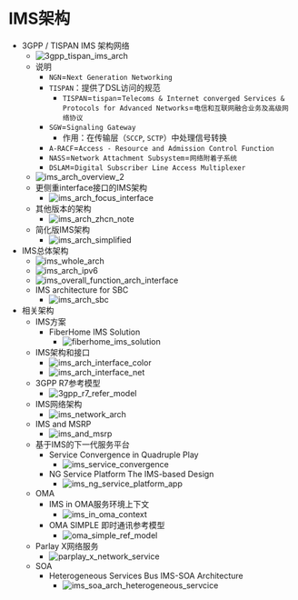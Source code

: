 # IMS架构

* 3GPP / TISPAN IMS 架构网络
  * ![3gpp_tispan_ims_arch](../assets/img/3gpp_tispan_ims_arch.png)
  * 说明
    * `NGN`=`Next Generation Networking`
    * `TISPAN`：提供了DSL访问的规范
        * `TISPAN`=`tispan`=`Telecoms & Internet converged Services & Protocols for Advanced Networks`=`电信和互联网融合业务及高级网络协议`
    * `SGW`=`Signaling Gateway`
      * 作用：在传输层（`SCCP`, `SCTP`）中处理信号转换
    * `A-RACF`=`Access - Resource and Admission Control Function`
    * `NASS`=`Network Attachment Subsystem`=`网络附着子系统`
    * `DSLAM`=`Digital Subscriber Line Access Multiplexer`
  * ![ims_arch_overview_2](../assets/img/ims_arch_overview_2.png)
  * 更侧重interface接口的IMS架构
    * ![ims_arch_focus_interface](../assets/img/ims_arch_focus_interface.png)
  * 其他版本的架构
    * ![ims_arch_zhcn_note](../assets/img/ims_arch_zhcn_note.jpg)
  * 简化版IMS架构
    * ![ims_arch_simplified](../assets/img/ims_arch_simplified.png)
* IMS总体架构
  * ![ims_whole_arch](../assets/img/ims_whole_arch.png)
  * ![ims_arch_ipv6](../assets/img/ims_arch_ipv6.png)
  * ![ims_overall_function_arch_interface](../assets/img/ims_overall_function_arch_interface.png)
  * IMS architecture for SBC
    * ![ims_arch_sbc](../assets/img/ims_arch_sbc.png)
* 相关架构
  * IMS方案
    * FiberHome IMS Solution
      * ![fiberhome_ims_solution](../assets/img/fiberhome_ims_solution.jpg)
  * IMS架构和接口
    * ![ims_arch_interface_color](../assets/img/ims_arch_interface_color.jpg)
    * ![ims_arch_interface_net](../assets/img/ims_arch_interface_net.png)
  * 3GPP R7参考模型
    * ![3gpp_r7_refer_model](../assets/img/3gpp_r7_refer_model.png)
  * IMS网络架构
    * ![ims_network_arch](../assets/img/ims_network_arch.png)
  * IMS and MSRP
    * ![ims_and_msrp](../assets/img/ims_and_msrp.png)
  * 基于IMS的下一代服务平台
    * Service Convergence in Quadruple Play
      * ![ims_service_convergence](../assets/img/ims_service_convergence.png)
    * NG Service Platform The IMS-based Design
      * ![ims_ng_service_platform_app](../assets/img/ims_ng_service_platform_app.png)
  * OMA
    * IMS in OMA服务环境上下文
      * ![ims_in_oma_context](../assets/img/ims_in_oma_context.png)
    * OMA SIMPLE 即时通讯参考模型
      * ![oma_simple_ref_model](../assets/img/oma_simple_ref_model.png)
  * Parlay X网络服务
    * ![parplay_x_network_service](../assets/img/parplay_x_network_service.png)
  * SOA
    * Heterogeneous Services Bus IMS-SOA Architecture
      * ![ims_soa_arch_heterogeneous_servcice](../assets/img/ims_soa_arch_heterogeneous_servcice.png)
